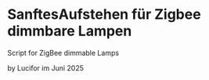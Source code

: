 # SanftesAufstehen für Zigbee dimmbare Lampen
Script for ZigBee dimmable Lamps

by Lucifor im Juni 2025

